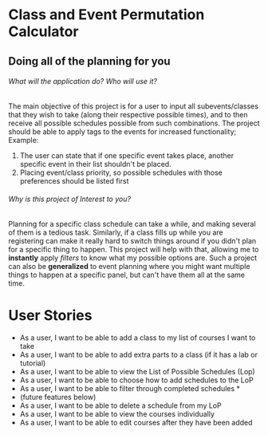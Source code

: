 # Class and Event Permutation Calculator

## Doing all of the planning for you

###### What will the application do?  Who will use it?
The main objective of this project is for a user to input all 
subevents/classes that they wish to take (along their respective possible times), 
and to then receive all possible schedules possible from such combinations. 
The project should be able to apply tags to the events for increased functionality;
Example: 
1) The user can state that if one specific event takes place,
another specific event in their list shouldn't be placed.
2) Placing event/class priority, so possible schedules with those preferences should 
be listed first

###### Why is this project of Interest to you?  
Planning for a specific class schedule can take a while, and making several of them is 
a tedious task. Similarly, if a class fills up while you are registering can make it
really hard to switch things around if you didn't plan for a specific thing to happen. 
This project will help with that, allowing me to **instantly** apply *filters* to 
know what my  possible options are. Such a project can also be **generalized** to event 
planning where you might want multiple things to happen at a specific panel, but can't
 have them all at the same time.

# User Stories

- As a user, I want to be able to add a class to my list of courses I want to take
- As a user, I want to be able to add extra parts to a class (if it has a lab or tutorial)
- As a user, I want to be able to view the List of Possible Schedules (Lop)
- As a user, I want to be able to choose how to add schedules to the LoP
- As a user, I want to be able to filter through completed schedules *
- (future features below)
- As a user, I want to be able to delete a schedule from my LoP
- As a user, I want to be able to view the courses individually
- As a user, I want to be able to edit courses after they have been added
